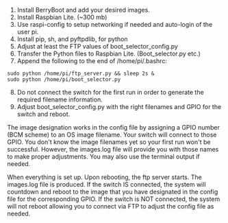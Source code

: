 1. Install BerryBoot and add your desired images.
2. Install Raspbian Lite. (~300 mb)
3. Use raspi-config to setup networking if needed and auto-login of the user pi.
4. Install pip, sh, and pyftpdlib, for python
5. Adjust at least the FTP values of boot_selector_config.py
6. Transfer the Python files to Raspbian Lite. (Boot_selector.py etc.)
7. Append the following to the end of /home/pi/.bashrc:
```
sudo python /home/pi/ftp_server.py && sleep 2s &
sudo python /home/pi/boot_selector.py
```
8. Do not connect the switch for the first run in order to generate the required filename information. 
9. Adjust boot_selector_config.py with the right filenames and GPIO for the switch and reboot. 

The image designation works in the config file by assigning a GPIO number (BCM scheme) to an OS image filename. Your switch will connect to those GPIO. You don't know the image filenames yet so your first run won't be successful. However, the images.log file will provide you with those names to make proper adjustments. You may also use the terminal output if needed.

When everything is set up. Upon rebooting, the ftp server starts. The images.log file is produced. If the switch IS connected, the system will countdown and reboot to the image that you have designated in the config file for the corresponding GPIO. If the switch is NOT connected, the system will not reboot allowing you to connect via FTP to adjust the config file as needed.
